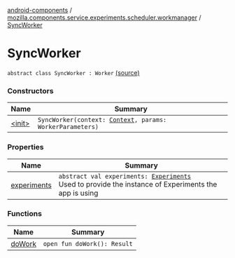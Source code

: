 [android-components](../../index.md) / [mozilla.components.service.experiments.scheduler.workmanager](../index.md) / [SyncWorker](./index.md)

# SyncWorker

`abstract class SyncWorker : Worker` [(source)](https://github.com/mozilla-mobile/android-components/blob/master/components/service/experiments/src/main/java/mozilla/components/service/experiments/scheduler/workmanager/SyncWorker.kt#L12)

### Constructors

| Name | Summary |
|---|---|
| [&lt;init&gt;](-init-.md) | `SyncWorker(context: `[`Context`](https://developer.android.com/reference/android/content/Context.html)`, params: WorkerParameters)` |

### Properties

| Name | Summary |
|---|---|
| [experiments](experiments.md) | `abstract val experiments: `[`Experiments`](../../mozilla.components.service.experiments/-experiments/index.md)<br>Used to provide the instance of Experiments the app is using |

### Functions

| Name | Summary |
|---|---|
| [doWork](do-work.md) | `open fun doWork(): Result` |
